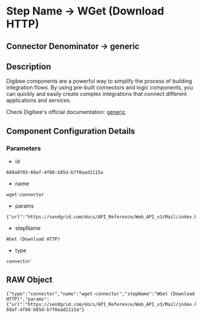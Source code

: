 # Step Name -> WGet (Download HTTP)
## Connector Denominator -> generic

## Description

Digibee components are a powerful way to simplify the process of building integration flows. By using pre-built connectors and logic components, you can quickly and easily create complex integrations that connect different applications and services.

Check Digibee's official documentation: [generic](https://docs.digibee.com/documentation "Digibee documentation")

## Component Configuration Details
### Parameters

* id
```
689a0703-69af-4f80-b85d-b7f0aad2115a
```

* name
```
wget-connector
```

* params
```
{"url":"https://sendgrid.com/docs/API_Reference/Web_API_v3/Mail/index.html","localSave":false,"isBinary":false,"fileName":"file.html","failOnError":false}
```

* stepName
```
WGet (Download HTTP)
```

* type
```
connector
```


## RAW Object

```
{"type":"connector","name":"wget-connector","stepName":"WGet (Download HTTP)","params":{"url":"https://sendgrid.com/docs/API_Reference/Web_API_v3/Mail/index.html","localSave":false,"isBinary":false,"fileName":"file.html","failOnError":false},"id":"689a0703-69af-4f80-b85d-b7f0aad2115a"}
```